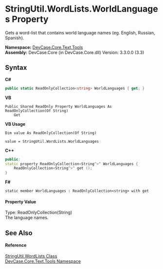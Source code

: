 # StringUtil.WordLists.WorldLanguages Property 
 

Gets a word-list that contains world language names (eg. English, Russian, Spanish).

**Namespace:**&nbsp;<a href="N_DevCase_Core_Text_Tools">DevCase.Core.Text.Tools</a><br />**Assembly:**&nbsp;DevCase.Core (in DevCase.Core.dll) Version: 3.3.0.0 (3.3)

## Syntax

**C#**<br />
``` C#
public static ReadOnlyCollection<string> WorldLanguages { get; }
```

**VB**<br />
``` VB
Public Shared ReadOnly Property WorldLanguages As ReadOnlyCollection(Of String)
	Get
```

**VB Usage**<br />
``` VB Usage
Dim value As ReadOnlyCollection(Of String)

value = StringUtil.WordLists.WorldLanguages

```

**C++**<br />
``` C++
public:
static property ReadOnlyCollection<String^>^ WorldLanguages {
	ReadOnlyCollection<String^>^ get ();
}
```

**F#**<br />
``` F#
static member WorldLanguages : ReadOnlyCollection<string> with get

```


#### Property Value
Type: ReadOnlyCollection(String)<br />The language names.

## See Also


#### Reference
<a href="T_DevCase_Core_Text_Tools_StringUtil_WordLists">StringUtil.WordLists Class</a><br /><a href="N_DevCase_Core_Text_Tools">DevCase.Core.Text.Tools Namespace</a><br />